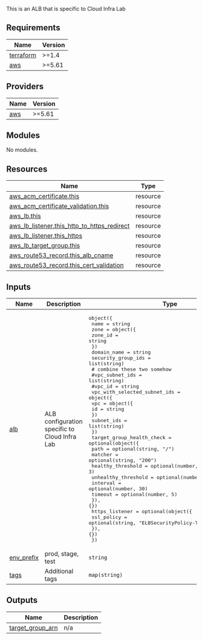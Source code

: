 
This is an ALB that is specific to Cloud Infra Lab

## Requirements

| Name | Version |
|------|---------|
| <a name="requirement_terraform"></a> [terraform](#requirement\_terraform) | >=1.4 |
| <a name="requirement_aws"></a> [aws](#requirement\_aws) | >=5.61 |

## Providers

| Name | Version |
|------|---------|
| <a name="provider_aws"></a> [aws](#provider\_aws) | >=5.61 |

## Modules

No modules.

## Resources

| Name | Type |
|------|------|
| [aws_acm_certificate.this](https://registry.terraform.io/providers/hashicorp/aws/latest/docs/resources/acm_certificate) | resource |
| [aws_acm_certificate_validation.this](https://registry.terraform.io/providers/hashicorp/aws/latest/docs/resources/acm_certificate_validation) | resource |
| [aws_lb.this](https://registry.terraform.io/providers/hashicorp/aws/latest/docs/resources/lb) | resource |
| [aws_lb_listener.this_http_to_https_redirect](https://registry.terraform.io/providers/hashicorp/aws/latest/docs/resources/lb_listener) | resource |
| [aws_lb_listener.this_https](https://registry.terraform.io/providers/hashicorp/aws/latest/docs/resources/lb_listener) | resource |
| [aws_lb_target_group.this](https://registry.terraform.io/providers/hashicorp/aws/latest/docs/resources/lb_target_group) | resource |
| [aws_route53_record.this_alb_cname](https://registry.terraform.io/providers/hashicorp/aws/latest/docs/resources/route53_record) | resource |
| [aws_route53_record.this_cert_validation](https://registry.terraform.io/providers/hashicorp/aws/latest/docs/resources/route53_record) | resource |

## Inputs

| Name | Description | Type | Default | Required |
|------|-------------|------|---------|:--------:|
| <a name="input_alb"></a> [alb](#input\_alb) | ALB configuration specific to Cloud Infra Lab | <pre>object({<br/>    name = string<br/>    zone = object({<br/>      zone_id = string<br/>    })<br/>    domain_name        = string<br/>    security_group_ids = list(string)<br/>    # combine these two somehow<br/>    #vpc_subnet_ids     = list(string)<br/>    #vpc_id             = string<br/>    vpc_with_selected_subnet_ids = object({<br/>      vpc = object({<br/>        id = string<br/>      })<br/>      subnet_ids = list(string)<br/>    })<br/>    target_group_health_check = optional(object({<br/>      path                = optional(string, "/")<br/>      matcher             = optional(string, "200")<br/>      healthy_threshold   = optional(number, 3)<br/>      unhealthy_threshold = optional(number, 3)<br/>      interval            = optional(number, 30)<br/>      timeout             = optional(number, 5)<br/>    }), {})<br/>    https_listener = optional(object({<br/>      ssl_policy = optional(string, "ELBSecurityPolicy-TLS13-1-0-2021-06")<br/>    }), {})<br/>  })</pre> | n/a | yes |
| <a name="input_env_prefix"></a> [env\_prefix](#input\_env\_prefix) | prod, stage, test | `string` | n/a | yes |
| <a name="input_tags"></a> [tags](#input\_tags) | Additional tags | `map(string)` | `{}` | no |

## Outputs

| Name | Description |
|------|-------------|
| <a name="output_target_group_arn"></a> [target\_group\_arn](#output\_target\_group\_arn) | n/a |
